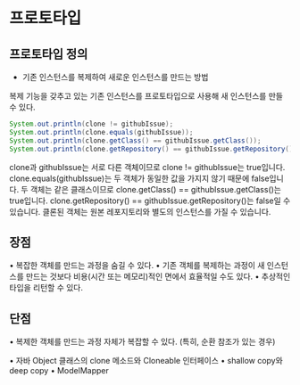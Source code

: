 #  프로토타입

## 프로토타입 정의
- 기존 인스턴스를 복제하여 새로운 인스턴스를 만드는 방법

복제 기능을 갖추고 있는 기존 인스턴스를 프로토타입으로 사용해 새 인스턴스를 만들 수 있다.


```java
System.out.println(clone != githubIssue);
System.out.println(clone.equals(githubIssue));
System.out.println(clone.getClass() == githubIssue.getClass());
System.out.println(clone.getRepository() == githubIssue.getRepository());
```
clone과 githubIssue는 서로 다른 객체이므로 clone != githubIssue는 true입니다.
clone.equals(githubIssue)는 두 객체가 동일한 값을 가지지 않기 때문에 false입니다.
두 객체는 같은 클래스이므로 clone.getClass() == githubIssue.getClass()는 true입니다.
clone.getRepository() == githubIssue.getRepository()는 false일 수 있습니다. 
클론된 객체는 원본 레포지토리와 별도의 인스턴스를 가질 수 있습니다.

## 장점
• 복잡한 객체를 만드는 과정을 숨길 수 있다.
• 기존 객체를 복제하는 과정이 새 인스턴스를 만드는 것보다 비용(시간 또는 메모리)적인
면에서 효율적일 수도 있다.
• 추상적인 타입을 리턴할 수 있다.

## 단점
• 복제한 객체를 만드는 과정 자체가 복잡할 수 있다. (특히, 순환 참조가 있는 경우)


• 자바 Object 클래스의 clone 메소드와 Cloneable 인터페이스
• shallow copy와 deep copy
• ModelMapper
